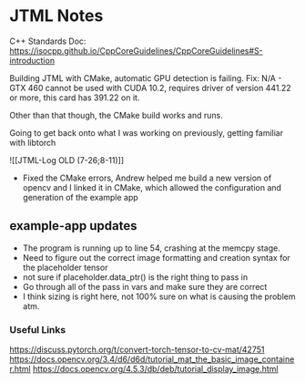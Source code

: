 # JTML Notes
C++ Standards Doc: https://isocpp.github.io/CppCoreGuidelines/CppCoreGuidelines#S-introduction

Building JTML with CMake, automatic GPU detection is failing. 
Fix: N/A - GTX 460 cannot be used with CUDA 10.2, requires driver of version 441.22 or more, this card has 391.22 on it.

Other than that though, the CMake build works and runs. 

Going to get back onto what I was working on previously, getting familiar with libtorch

![[JTML-Log OLD (7-26;8-11)]]

- Fixed the CMake errors, Andrew helped me build a new version of opencv and I linked it in CMake, which allowed the configuration and generation of the example app
## example-app updates
- The program is running up to line 54, crashing at the memcpy stage.
- Need to figure out the correct image formatting and creation syntax for the placeholder tensor
- not sure if placeholder.data_ptr() is the right thing to pass in
- Go through all of the pass in vars and make sure they are correct
- I think sizing is right here, not 100% sure on what is causing the problem atm.

### Useful Links
https://discuss.pytorch.org/t/convert-torch-tensor-to-cv-mat/42751
https://docs.opencv.org/3.4/d6/d6d/tutorial_mat_the_basic_image_container.html
https://docs.opencv.org/4.5.3/db/deb/tutorial_display_image.html